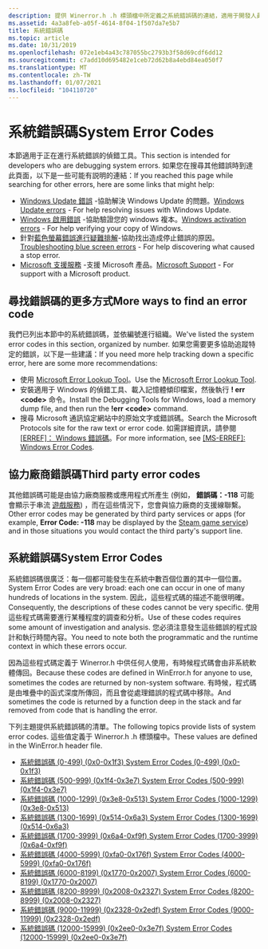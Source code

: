 ```yaml
---
description: 提供 Winerror.h .h 標頭檔中所定義之系統錯誤碼的連結，適用于開發人員。
ms.assetid: 4a3a8feb-a05f-4614-8f04-1f507da7e5b7
title: 系統錯誤碼
ms.topic: article
ms.date: 10/31/2019
ms.openlocfilehash: 072e1eb4a43c787055bc2793b3f58d69cdf6dd12
ms.sourcegitcommit: c7add10d695482e1ceb72d62b8a4ebd84ea050f7
ms.translationtype: MT
ms.contentlocale: zh-TW
ms.lasthandoff: 01/07/2021
ms.locfileid: "104110720"
---
```

# <a name="system-error-codes"></a><span data-ttu-id="bb010-103">系統錯誤碼</span><span class="sxs-lookup"><span data-stu-id="bb010-103">System Error Codes</span></span>

<span data-ttu-id="bb010-104">本節適用于正在進行系統錯誤的偵錯工具。</span><span class="sxs-lookup"><span data-stu-id="bb010-104">This section is intended for developers who are debugging system errors.</span></span> <span data-ttu-id="bb010-105">如果您在搜尋其他錯誤時到達此頁面，以下是一些可能有説明的連結：</span><span class="sxs-lookup"><span data-stu-id="bb010-105">If you reached this page while searching for other errors, here are some links that might help:</span></span>

* <span data-ttu-id="bb010-106">[Windows Update 錯誤](https://support.microsoft.com/help/10164/fix-windows-update-errors) -協助解決 Windows Update 的問題。</span><span class="sxs-lookup"><span data-stu-id="bb010-106">[Windows Update errors](https://support.microsoft.com/help/10164/fix-windows-update-errors) - For help resolving issues with Windows Update.</span></span>
* <span data-ttu-id="bb010-107">[Windows 啟用錯誤](https://support.microsoft.com/help/10738/windows-10-get-help-with-activation-errors) -協助驗證您的 windows 複本。</span><span class="sxs-lookup"><span data-stu-id="bb010-107">[Windows activation errors](https://support.microsoft.com/help/10738/windows-10-get-help-with-activation-errors) - For help verifying your copy of Windows.</span></span>
* <span data-ttu-id="bb010-108">針對[藍色螢幕錯誤進行疑難排解](https://support.microsoft.com/help/14238/windows-10-troubleshoot-blue-screen-errors)-協助找出造成停止錯誤的原因。</span><span class="sxs-lookup"><span data-stu-id="bb010-108">[Troubleshooting blue screen errors](https://support.microsoft.com/help/14238/windows-10-troubleshoot-blue-screen-errors) - For help discovering what caused a stop error.</span></span>
* <span data-ttu-id="bb010-109">[Microsoft 支援服務](https://support.microsoft.com) -支援 Microsoft 產品。</span><span class="sxs-lookup"><span data-stu-id="bb010-109">[Microsoft Support](https://support.microsoft.com) - For support with a Microsoft product.</span></span>

## <a name="more-ways-to-find-an-error-code"></a><span data-ttu-id="bb010-110">尋找錯誤碼的更多方式</span><span class="sxs-lookup"><span data-stu-id="bb010-110">More ways to find an error code</span></span>

<span data-ttu-id="bb010-111">我們已列出本節中的系統錯誤碼，並依編號進行組織。</span><span class="sxs-lookup"><span data-stu-id="bb010-111">We've listed the system error codes in this section, organized by number.</span></span> <span data-ttu-id="bb010-112">如果您需要更多協助追蹤特定的錯誤，以下是一些建議：</span><span class="sxs-lookup"><span data-stu-id="bb010-112">If you need more help tracking down a specific error, here are some more recommendations:</span></span>

* <span data-ttu-id="bb010-113">使用 [Microsoft Error Lookup Tool](system-error-code-lookup-tool.md)。</span><span class="sxs-lookup"><span data-stu-id="bb010-113">Use the [Microsoft Error Lookup Tool](system-error-code-lookup-tool.md).</span></span>
*  <span data-ttu-id="bb010-114">安裝適用于 Windows 的偵錯工具、載入記憶體傾印檔案，然後執行 **\! err \<code>** 命令。</span><span class="sxs-lookup"><span data-stu-id="bb010-114">Install the Debugging Tools for Windows, load a memory dump file, and then run the **\!err \<code>** command.</span></span>
* <span data-ttu-id="bb010-115">搜尋 Microsoft 通訊協定網站中的原始文字或錯誤碼。</span><span class="sxs-lookup"><span data-stu-id="bb010-115">Search the Microsoft Protocols site for the raw text or error code.</span></span> <span data-ttu-id="bb010-116">如需詳細資訊，請參閱 [[ERREF]： Windows 錯誤碼](/openspecs/windows_protocols/ms-erref/1bc92ddf-b79e-413c-bbaa-99a5281a6c90)。</span><span class="sxs-lookup"><span data-stu-id="bb010-116">For more information, see [[MS-ERREF]: Windows Error Codes](/openspecs/windows_protocols/ms-erref/1bc92ddf-b79e-413c-bbaa-99a5281a6c90).</span></span>

## <a name="third-party-error-codes"></a><span data-ttu-id="bb010-117">協力廠商錯誤碼</span><span class="sxs-lookup"><span data-stu-id="bb010-117">Third party error codes</span></span>

<span data-ttu-id="bb010-118">其他錯誤碼可能是由協力廠商服務或應用程式所產生 (例如， **錯誤碼：-118** 可能會顯示于串流 [遊戲服務](https://support.steampowered.com/kb_cat.php?id=59)) ，而在這些情況下，您會與協力廠商的支援線聯繫。</span><span class="sxs-lookup"><span data-stu-id="bb010-118">Other error codes may be generated by third party services or apps (for example, **Error Code: -118** may be displayed by the [Steam game service](https://support.steampowered.com/kb_cat.php?id=59)) and in those situations you would contact the third party's support line.</span></span>

## <a name="system-error-codes"></a><span data-ttu-id="bb010-119">系統錯誤碼</span><span class="sxs-lookup"><span data-stu-id="bb010-119">System Error Codes</span></span>

<span data-ttu-id="bb010-120">系統錯誤碼很廣泛：每一個都可能發生在系統中數百個位置的其中一個位置。</span><span class="sxs-lookup"><span data-stu-id="bb010-120">System Error Codes are very broad: each one can occur in one of many hundreds of locations in the system.</span></span> <span data-ttu-id="bb010-121">因此，這些程式碼的描述不能很明確。</span><span class="sxs-lookup"><span data-stu-id="bb010-121">Consequently, the descriptions of these codes cannot be very specific.</span></span> <span data-ttu-id="bb010-122">使用這些程式碼需要進行某種程度的調查和分析。</span><span class="sxs-lookup"><span data-stu-id="bb010-122">Use of these codes requires some amount of investigation and analysis.</span></span> <span data-ttu-id="bb010-123">您必須注意發生這些錯誤的程式設計和執行時間內容。</span><span class="sxs-lookup"><span data-stu-id="bb010-123">You need to note both the programmatic and the runtime context in which these errors occur.</span></span> 

<span data-ttu-id="bb010-124">因為這些程式碼定義于 Winerror.h 中供任何人使用，有時候程式碼會由非系統軟體傳回。</span><span class="sxs-lookup"><span data-stu-id="bb010-124">Because these codes are defined in WinError.h for anyone to use, sometimes the codes are returned by non-system software.</span></span> <span data-ttu-id="bb010-125">有時候，程式碼是由堆疊中的函式深度所傳回，而且會從處理錯誤的程式碼中移除。</span><span class="sxs-lookup"><span data-stu-id="bb010-125">And sometimes the code is returned by a function deep in the stack and far removed from code that is handling the error.</span></span>

<span data-ttu-id="bb010-126">下列主題提供系統錯誤碼的清單。</span><span class="sxs-lookup"><span data-stu-id="bb010-126">The following topics provide lists of system error codes.</span></span> <span data-ttu-id="bb010-127">這些值定義于 Winerror.h .h 標頭檔中。</span><span class="sxs-lookup"><span data-stu-id="bb010-127">These values are defined in the WinError.h header file.</span></span>

-   [<span data-ttu-id="bb010-128">系統錯誤碼 (0-499)  (0x0-0x1f3) </span><span class="sxs-lookup"><span data-stu-id="bb010-128">System Error Codes (0-499) (0x0-0x1f3)</span></span>](system-error-codes--0-499-.md)
-   [<span data-ttu-id="bb010-129">系統錯誤碼 (500-999)  (0x1f4-0x3e7) </span><span class="sxs-lookup"><span data-stu-id="bb010-129">System Error Codes (500-999) (0x1f4-0x3e7)</span></span>](system-error-codes--500-999-.md)
-   [<span data-ttu-id="bb010-130">系統錯誤碼 (1000-1299)  (0x3e8-0x513) </span><span class="sxs-lookup"><span data-stu-id="bb010-130">System Error Codes (1000-1299) (0x3e8-0x513)</span></span>](system-error-codes--1000-1299-.md)
-   [<span data-ttu-id="bb010-131">系統錯誤碼 (1300-1699)  (0x514-0x6a3) </span><span class="sxs-lookup"><span data-stu-id="bb010-131">System Error Codes (1300-1699) (0x514-0x6a3)</span></span>](system-error-codes--1300-1699-.md)
-   [<span data-ttu-id="bb010-132">系統錯誤碼 (1700-3999)  (0x6a4-0xf9f) </span><span class="sxs-lookup"><span data-stu-id="bb010-132">System Error Codes (1700-3999) (0x6a4-0xf9f)</span></span>](system-error-codes--1700-3999-.md)
-   [<span data-ttu-id="bb010-133">系統錯誤碼 (4000-5999)  (0xfa0-0x176f) </span><span class="sxs-lookup"><span data-stu-id="bb010-133">System Error Codes (4000-5999) (0xfa0-0x176f)</span></span>](system-error-codes--4000-5999-.md)
-   [<span data-ttu-id="bb010-134">系統錯誤碼 (6000-8199)  (0x1770-0x2007) </span><span class="sxs-lookup"><span data-stu-id="bb010-134">System Error Codes (6000-8199) (0x1770-0x2007)</span></span>](system-error-codes--6000-8199-.md)
-   [<span data-ttu-id="bb010-135">系統錯誤碼 (8200-8999)  (0x2008-0x2327) </span><span class="sxs-lookup"><span data-stu-id="bb010-135">System Error Codes (8200-8999) (0x2008-0x2327)</span></span>](system-error-codes--8200-8999-.md)
-   [<span data-ttu-id="bb010-136">系統錯誤碼 (9000-11999)  (0x2328-0x2edf) </span><span class="sxs-lookup"><span data-stu-id="bb010-136">System Error Codes (9000-11999) (0x2328-0x2edf)</span></span>](system-error-codes--9000-11999-.md)
-   [<span data-ttu-id="bb010-137">系統錯誤碼 (12000-15999)  (0x2ee0-0x3e7f) </span><span class="sxs-lookup"><span data-stu-id="bb010-137">System Error Codes (12000-15999) (0x2ee0-0x3e7f)</span></span>](system-error-codes--12000-15999-.md)
